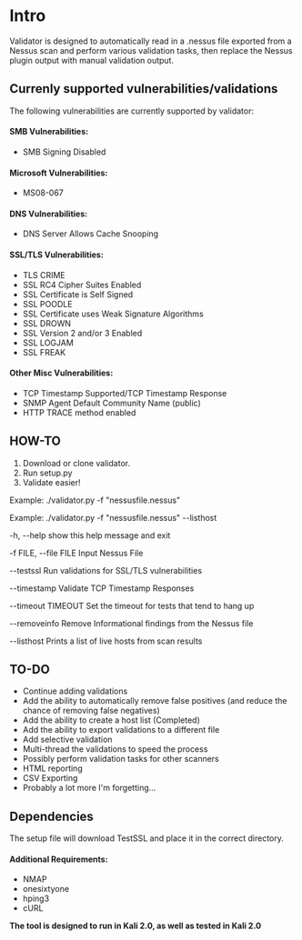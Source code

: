 # Intro

Validator is designed to automatically read in a .nessus file exported from a Nessus scan and perform various validation tasks, then replace the Nessus plugin output with manual validation output.


## Currenly supported vulnerabilities/validations

The following vulnerabilities are currently supported by validator:

#### SMB Vulnerabilities:

* SMB Signing Disabled


#### Microsoft Vulnerabilities:

* MS08-067


#### DNS Vulnerabilities:

* DNS Server Allows Cache Snooping


#### SSL/TLS Vulnerabilities:

* TLS CRIME
* SSL RC4 Cipher Suites Enabled
* SSL Certificate is Self Signed
* SSL POODLE
* SSL Certificate uses Weak Signature Algorithms
* SSL DROWN
* SSL Version 2 and/or 3 Enabled
* SSL LOGJAM
* SSL FREAK


#### Other Misc Vulnerabilities:

* TCP Timestamp Supported/TCP Timestamp Response
* SNMP Agent Default Community Name (public)
* HTTP TRACE method enabled


## HOW-TO

1. Download or clone validator.
2. Run setup.py
3. Validate easier!


Example: ./validator.py -f "nessusfile.nessus"

Example: ./validator.py -f "nessusfile.nessus" --listhost

  -h, --help            show this help message and exit
  
  -f FILE, --file FILE  Input Nessus File
  
  --testssl             Run validations for SSL/TLS vulnerabilities
  
  --timestamp           Validate TCP Timestamp Responses
  
  --timeout TIMEOUT     Set the timeout for tests that tend to hang up
  
  --removeinfo          Remove Informational findings from the Nessus file
  
  --listhost            Prints a list of live hosts from scan results
  


## TO-DO

* Continue adding validations
* Add the ability to automatically remove false positives (and reduce the chance of removing false negatives)
* Add the ability to create a host list (Completed)
* Add the ability to export validations to a different file
* Add selective validation
* Multi-thread the validations to speed the process
* Possibly perform validation tasks for other scanners
* HTML reporting
* CSV Exporting
* Probably a lot more I'm forgetting...



## Dependencies

The setup file will download TestSSL and place it in the correct directory.

#### Additional Requirements:

* NMAP
* onesixtyone
* hping3
* cURL


**The tool is designed to run in Kali 2.0, as well as tested in Kali 2.0**